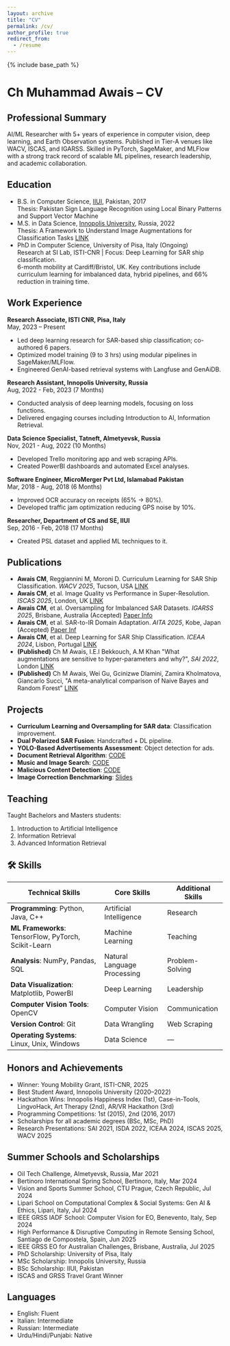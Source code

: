 ```yaml
---
layout: archive
title: "CV"
permalink: /cv/
author_profile: true
redirect_from:
  - /resume
---
```


 {% include base_path %}

# Ch Muhammad Awais – CV

## Professional Summary
AI/ML Researcher with 5+ years of experience in computer vision, deep learning, and Earth Observation systems. Published in Tier-A venues like WACV, ISCAS, and IGARSS. Skilled in PyTorch, SageMaker, and MLFlow with a strong track record of scalable ML pipelines, research leadership, and academic collaboration.

## Education
* B.S. in Computer Science, [IIUI](https://www.iiu.edu.pk/?page_id=1897), Pakistan, 2017  
  Thesis: Pakistan Sign Language Recognition using Local Binary Patterns and Support Vector Machine
* M.S. in Data Science, [Innopolis University](https://apply.innopolis.university/en/master/datascience/), Russia, 2022  
  Thesis: A Framework to Understand Image Augmentations for Classification Tasks [LINK](https://reader.lanbook.com/vkr/72695)
* PhD in Computer Science, University of Pisa, Italy (Ongoing)  
  Research at SI Lab, ISTI-CNR | Focus: Deep Learning for SAR ship classification.  
  6-month mobility at Cardiff/Bristol, UK. Key contributions include curriculum learning for imbalanced data, hybrid pipelines, and 66% reduction in training time.

## Work Experience
**Research Associate, ISTI CNR, Pisa, Italy**  
May, 2023 – Present
- Led deep learning research for SAR-based ship classification; co-authored 6 papers.
- Optimized model training (9 to 3 hrs) using modular pipelines in SageMaker/MLFlow.
- Engineered GenAI-based retrieval systems with Langfuse and GenAiDB.

**Research Assistant, Innopolis University, Russia**  
Aug, 2022 - Feb, 2023 (7 Months)
- Conducted analysis of deep learning models, focusing on loss functions.
- Delivered engaging courses including Introduction to AI, Information Retrieval.

**Data Science Specialist, Tatneft, Almetyevsk, Russia**  
Nov, 2021 - Aug, 2022 (10 Months)
- Developed Trello monitoring app and web scraping APIs.
- Created PowerBI dashboards and automated Excel analyses.

**Software Engineer, MicroMerger Pvt Ltd, Islamabad Pakistan**  
Mar, 2018 - Aug, 2018 (6 Months)
- Improved OCR accuracy on receipts (65% → 80%).
- Developed traffic jam optimization reducing GPS noise by 10%.

**Researcher, Department of CS and SE, IIUI**  
Sep, 2016 - Feb, 2018 (17 Months)
- Created PSL dataset and applied ML techniques to it.

## Publications
- **Awais CM**, Reggiannini M, Moroni D. Curriculum Learning for SAR Ship Classification. *WACV 2025*, Tucson, USA [LINK](https://openaccess.thecvf.com/content/WACV2025W/MaCVi/html/Awais_A_Framework_for_Imbalanced_SAR_Ship_Classification_Curriculum_Learning_Weighted_WACVW_2025_paper.html)
- **Awais CM**, et al. Image Quality vs Performance in Super-Resolution. *ISCAS 2025*, London, UK [LINK](https://ieeexplore.ieee.org/abstract/document/11043629)
- **Awais CM**, et al. Oversampling for Imbalanced SAR Datasets. *IGARSS 2025*, Brisbane, Australia (Accepted) [Paper Info](https://www.2025.ieeeigarss.org/)
- **Awais CM**, et al. SAR-to-IR Domain Adaptation. *AITA 2025*, Kobe, Japan (Accepted) [Paper Inf](https://english.jsndi.jp/aita2025/index.html)
- **Awais CM**, et al. Deep Learning for SAR Ship Classification. *ICEAA 2024*, Lisbon, Portugal [LINK](https://ieeexplore.ieee.org/abstract/document/10701968)
- **(Published)** Ch M Awais, I.E.I Bekkouch, A.M Khan "What augmentations are sensitive to hyper-parameters and why?", *SAI 2022*, London [LINK](https://link.springer.com/chapter/10.1007/978-3-031-10461-9_31)
- **(Published)** Ch M Awais, Wei Gu, Gcinizwe Dlamini, Zamira Kholmatova, Giancarlo Succi, "A meta-analytical comparison of Naive Bayes and Random Forest" [LINK](https://link.springer.com/chapter/10.1007/978-3-031-35501-1_14)

## Projects
- **Curriculum Learning and Oversampling for SAR data**: Classification improvement.
- **Dual Polarized SAR Fusion**: Handcrafted + DL pipeline.
- **YOLO-Based Advertisements Assessment**: Object detection for ads.
- **Document Retrieval Algorithm**: [CODE](https://github.com/cm-awais/Search-Engine-based-document-processing-pipeline)
- **Music and Image Search**: [CODE](https://github.com/cm-awais/Music-Shazam-and-Images-retrieval-SIFT/blob/main/Music(Shazam)%20and%20Images%20retrieval(SIFT).ipynb)
- **Malicious Content Detection**: [CODE](https://github.com/cm-awais/sber_zvuk_hackathon)
- **Image Correction Benchmarking**: [Slides](https://docs.google.com/presentation/d/1Se1o_hMCWlAHoOfg0WZPiOq0BHkbMQqtqk8hPIKTFJM/edit?usp=sharing)

## Teaching
Taught Bachelors and Masters students:
1. Introduction to Artificial Intelligence
2. Information Retrieval
3. Advanced Information Retrieval

## 🛠️ Skills

| Technical Skills                            | Core Skills            | Additional Skills    |
|---------------------------------------------|------------------------|----------------------|
| **Programming**: Python, Java, C++           | Artificial Intelligence| Research             |
| **ML Frameworks**: TensorFlow, PyTorch, Scikit-Learn | Machine Learning       | Teaching             |
| **Analysis**: NumPy, Pandas, SQL             | Natural Language Processing | Problem-Solving |
| **Data Visualization**: Matplotlib, PowerBI  | Deep Learning          | Leadership           |
| **Computer Vision Tools**: OpenCV            | Computer Vision        | Communication        |
| **Version Control**: Git                     | Data Wrangling         | Web Scraping         |
| **Operating Systems**: Linux, Unix, Windows  | Data Science           | —                    |


## Honors and Achievements
- Winner: Young Mobility Grant, ISTI-CNR, 2025
- Best Student Award, Innopolis University (2020–2022)
- Hackathon Wins: Innopolis Happiness Index (1st), Case-in-Tools, LingvoHack, Art Therapy (2nd), AR/VR Hackathon (3rd)
- Programming Competitions: 1st (2015), 2nd (2016, 2017)
- Scholarships for all academic degrees (BSc, MSc, PhD)
- Research Presentations: SAI 2021, ISDA 2022, ICEAA 2024, ISCAS 2025, WACV 2025

## Summer Schools and Scholarships
- Oil Tech Challenge, Almetyevsk, Russia, Mar 2021
- Bertinoro International Spring School, Bertinoro, Italy, Mar 2024
- Vision and Sports Summer School, CTU Prague, Czech Republic, Jul 2024
- Lipari School on Computational Complex & Social Systems: Gen AI & Ethics, Lipari, Italy, Jul 2024
- IEEE GRSS IADF School: Computer Vision for EO, Benevento, Italy, Sep 2024
- High Performance & Disruptive Computing in Remote Sensing School, Santiago de Compostela, Spain, Jun 2025
- IEEE GRSS EO for Australian Challenges, Brisbane, Australia, Jul 2025
- PhD Scholarship: University of Pisa, Italy
- MSc Scholarship: Innopolis University, Russia
- BSc Scholarship: IIUI, Pakistan
- ISCAS and GRSS Travel Grant Winner

## Languages
- English: Fluent
- Italian: Intermediate
- Russian: Intermediate
- Urdu/Hindi/Punjabi: Native


<!-- Work experience
======
**Research Assistant, Innopolis University, Russia**\
Aug, 2022 - Feb, 2023 (7 Months)
- Conducted in-depth analysis of deep learning models, exploring the intricacies of loss functions and proposing innovative alternatives.
- Delivered engaging courses, including Introduction to AI, Information retrieval, and advanced information retrieval.

**Data Science Specialist, Tatneft, Almetyevsk, Russia**\
Nov, 2021 - Aug, 2022 (10 Months)
Tech Stack: Numpy, Pandas, SQL, Matplotlib, PyQT, BeautifulSoup, Selenium, PowerBI, Python.
- Designed and implemented a robust Trello Tasks desktop monitoring application by leveraging Trello API and advanced web scraping techniques.
- Engineered a seamless API for efficient task transfer across websites through web scraping.
- Developed visually appealing and interactive dashboards using PowerBI to present and analyze sales data.
- Automated the analysis of complex Excel sheets by creating a powerful API.

**Software Engineer, MicroMerger Pvt Ltd, Islamabad Pakistan**\
Mar, 2018 - Aug, 2018 (6 Months)
Tech Stack: OpenCV, Scikit-Learn, Torch, Python, Java
- Optimized image enhancement techniques to significantly enhance OCR accuracy on bank receipts, resulting in an impressive improvement from 65% to 80%.
- Implemented intelligent traffic jam optimization strategies, successfully reducing GPS points for trucks by 10%.

**Researcher, Department of CS and SE, IIUI**\
Sep, 2016 - Feb, 2018 (17 Months)
Tech Stack: OpenCV, Scikit-Learn, Numpy, PyQT, Python
- Spearheaded the collection and compilation of data for the creation of the Pakistan Sign Language (PSL) dataset, a valuable resource for ongoing research.
- Applied cutting-edge machine learning techniques, including implementation, training, analysis, and results reporting, to conduct groundbreaking experiments on the PSL dataset.

Publications
======

- **(Published) Ch M Awais**, I.E.I Bekkouch, A.M Khan "What augmentations are sensitive to hyper-parameters and why?", SAI 2022: Intelligent Computing pp 449–468 \[[LINK](https://link.springer.com/chapter/10.1007/978-3-031-10461-9_31)\]

- **(Published) Ch M Awais**, Wei Gu, Gcinizwe Dlamini, Zamira Kholmatova, and Giancarlo Succi, "A meta-analytical comparison of Naive Bayes and Random Forest for software defect prediction" \[[LINK](https://link.springer.com/chapter/10.1007/978-3-031-35501-1_14)\]
  
Projects
======

- **Music and Image Search (Course Project)** [CODE](https://github.com/cm-awais/Music-Shazam-and-Images-retrieval-SIFT/blob/main/Music(Shazam)%20and%20Images%20retrieval(SIFT).ipynb)

- **Document Retrieval Algorithm (Course Project)** [CODE](https://github.com/cm-awais/Search-Engine-based-document-processing-pipeline)

- **Malicious Content Detection (Hackathon Project)** [CODE](https://github.com/cm-awais/sber_zvuk_hackathon)

- **Advertisements Assessment (Hackathon Project)** [CODE](https://github.com/cm-awais/Yolo-based-Advertistment-Analysis)

- **Image Correction Algorithms Benchmarking (Hackathon Project)** [Presentation LINK](https://docs.google.com/presentation/d/1Se1o_hMCWlAHoOfg0WZPiOq0BHkbMQqtqk8hPIKTFJM/edit?usp=sharing)
  
Teaching
======
I have taught the following three courses to Bachelors and Masters students.
1. **Introduction to Artificial Intelligence**
2. **Information Retrieval**
3. **Advanced Information Retrieval**

Skills
======

| Technical Skills | Core Skills | Additional Skills |
|---|---|---|
| **Programming**: Python, Java, C++ | Artificial Intelligence | Research |
| **ML Frameworks**: TensorFlow, Keras, PyTorch, Scikit-Learn | Machine Learning | Teaching|
| **Analysis**: Numpy, Pandas, SQL | Natural Language Processing| Problem-Solving |
| **Data Visualization**: Matplotlib, PowerBI | Deep Learning| Leadership|
| **Computer Vision**: OpenCV | Computer Vision | Communication|
| **Version Control**: Git | Data Wrangling | Web Scrapping |
| **OS**: Linux/Unix/Windows | Data Science | |

Honors and Achievements
======
- **Gratitude Letter for Significant Contributions:** Recognized with a gratitude letter for making substantial contributions to the growth of extracurricular activities at Innopolis University. (2022)
- **Best Student of the Year:** Awarded the prestigious title of Best Student of the Year at Innopolis University for three consecutive years, demonstrating consistent academic excellence and leadership. (2022, 2021, 2021, Russia)
- **First Position, Innopolis Happiness Index Hackathon:** Achieved the first position in the Innopolis Happiness Index Hackathon by developing innovative solutions to measure and enhance happiness within the community. (2021, Russia)
- **Second Positions, LingvoHack and Case in Tools International Hackathon:** Secured second positions in the highly competitive LingvoHack (2022) and Case in Tools International Hackathon (2021) by applying problem-solving skills and collaboration to deliver outstanding results. (Russia)
- **Third Position, AR/VR Hackathon:** Attained the third position in the AR/VR Hackathon, showcasing expertise in creating immersive experiences and pushing the boundaries of augmented and virtual reality technologies. (2020, Russia)
- **Second Position, Programming Competitions:** Demonstrated exceptional programming skills and problem-solving abilities by securing second positions in prestigious programming competitions. (2016, 2017, Pakistan)
- **First Position, Programming Competition:** Earned the first position in a highly competitive programming competition, highlighting proficiency in algorithmic thinking and programming prowess. (2015, Pakistan)
- **Merit-Based University Scholarship:** Awarded a merit-based scholarship for outstanding academic performance throughout the Bachelor's and Master's degree programs, recognizing exceptional dedication and achievements.
- **Paper Presentations at SAI Computing Conference and ISDA:** Delivered impactful presentations of research papers at the SAI Computing Conference (2021) and ISDA (International Conference on Intelligent Systems Design and Applications) (2022), contributing to the advancement of knowledge in the field of computer science. -->
